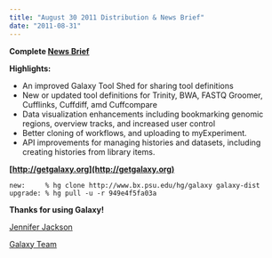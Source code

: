 ```yaml
---
title: "August 30 2011 Distribution & News Brief"
date: "2011-08-31"
---
```

**Complete [News Brief](/archive/dev-news-briefs/2011-08-30/)**

**Highlights:**

* An improved Galaxy Tool Shed for sharing tool definitions
* New or updated tool definitions for Trinity, BWA, FASTQ Groomer, Cufflinks, Cuffdiff, amd Cuffcompare
* Data visualization enhancements including bookmarking genomic regions, overview tracks, and increased user control
* Better cloning of workflows, and uploading to myExperiment.
* API improvements for managing histories and datasets, including creating histories from library items.

**[http://getgalaxy.org](http://getgalaxy.org)**
```
new:     % hg clone http://www.bx.psu.edu/hg/galaxy galaxy-dist
upgrade: % hg pull -u -r 949e4f5fa03a
```



**Thanks for using Galaxy!**

[Jennifer Jackson](/people/jennifer-jackson/)

[Galaxy Team](/galaxy-team/)
